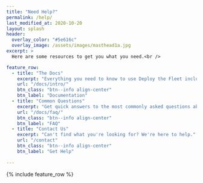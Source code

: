 ```yaml
---
title: "Need Help?"
permalink: /help/
last_modified_at: 2020-10-20
layout: splash
header:
  overlay_color: "#5e616c"
  overlay_image: /assets/images/masthead1a.jpg
excerpt: >
  Here are some resources to get you what you need.<br />

feature_row:
  - title: "The Docs"
    excerpt: "Everything you need to know to use Deploy the Fleet including quick start guides."
    url: "/docs/intro/"
    btn_class: "btn--info align-center"
    btn_label: "Documentation"
  - title: "Common Questions"
    excerpt: "Get quick answers to the most commonly asked questions about Deploy the Fleet."
    url: "/docs/faq/"
    btn_class: "btn--info align-center"
    btn_label: "FAQ"
  - title: "Contact Us"
    excerpt: "Can't find what you're looking for? We're here to help."
    url: "/contact"
    btn_class: "btn--info align-center"
    btn_label: "Get Help"
  
---
```


{% include feature_row %}
